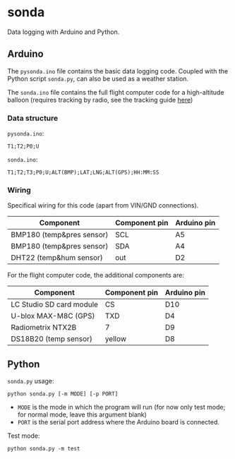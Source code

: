 # sonda

Data logging with Arduino and Python.

## Arduino

The `pysonda.ino` file contains the basic data logging code. Coupled with the Python script `sonda.py`, can also be used as a weather station.

The `sonda.ino` file contains the full flight computer code for a high-altitude balloon (requires tracking by radio, see the tracking guide [here](https://ukhas.org.uk/guides:tracking_guide))

### Data structure
`pysonda.ino`:
```
T1;T2;P0;U
```

`sonda.ino`:
```
T1;T2;T3;P0;U;ALT(BMP);LAT;LNG;ALT(GPS);HH:MM:SS
```
### Wiring
Specifical wiring for this code (apart from VIN/GND connections).

| Component | Component pin | Arduino pin |
| --------- | ------------- | ----------- |
| BMP180 (temp&pres sensor) | SCL | A5 |
| BMP180 (temp&pres sensor) | SDA | A4 |
| DHT22 (temp&hum sensor) | out | D2 |


For the flight computer code, the additional components are:

Component | Component pin | Arduino pin
--------- | ------------- | -----------
LC Studio SD card module | CS | D10
U-blox MAX-M8C (GPS) | TXD | D4
Radiometrix NTX2B | 7 | D9
DS18B20 (temp sensor) | yellow | D8 |

## Python
`sonda.py` usage:

```
python sonda.py [-m MODE] [-p PORT]
```

* `MODE` is the mode in which the program will run (for now only test mode; for normal mode, leave this argument blank)
* `PORT` is the serial port address where the Arduino board is connected.

Test mode: 
```
python sonda.py -m test
```
